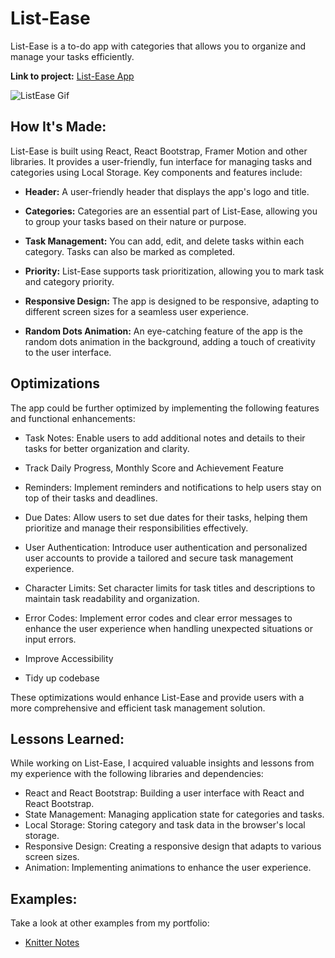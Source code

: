 # List-Ease

List-Ease is a to-do app with categories that allows you to organize and manage your tasks efficiently.

**Link to project:** [List-Ease App](https://listeaser.netlify.app/) 

![ListEase Gif](https://trissmarsh-dev.netlify.app/images/listease-sm.gif)

## How It's Made:

List-Ease is built using React, React Bootstrap, Framer Motion and other libraries. It provides a user-friendly, fun interface for managing tasks and categories using Local Storage. 
Key components and features include:

- **Header:** A user-friendly header that displays the app's logo and title.

- **Categories:** Categories are an essential part of List-Ease, allowing you to group your tasks based on their nature or purpose.

- **Task Management:** You can add, edit, and delete tasks within each category. Tasks can also be marked as completed.

- **Priority:** List-Ease supports task prioritization, allowing you to mark task and category priority.

- **Responsive Design:** The app is designed to be responsive, adapting to different screen sizes for a seamless user experience.

- **Random Dots Animation:** An eye-catching feature of the app is the random dots animation in the background, adding a touch of creativity to the user interface.

## Optimizations

The app could be further optimized by implementing the following features and functional enhancements:

- Task Notes: Enable users to add additional notes and details to their tasks for better organization and clarity.

- Track Daily Progress, Monthly Score and Achievement Feature

- Reminders: Implement reminders and notifications to help users stay on top of their tasks and deadlines.

- Due Dates: Allow users to set due dates for their tasks, helping them prioritize and manage their responsibilities effectively.

- User Authentication: Introduce user authentication and personalized user accounts to provide a tailored and secure task management experience.

- Character Limits: Set character limits for task titles and descriptions to maintain task readability and organization.

- Error Codes: Implement error codes and clear error messages to enhance the user experience when handling unexpected situations or input errors.

- Improve Accessibility

- Tidy up codebase

These optimizations would enhance List-Ease and provide users with a more comprehensive and efficient task management solution.


## Lessons Learned:

While working on List-Ease, I acquired valuable insights and lessons from my experience with the following libraries and dependencies:

- React and React Bootstrap: Building a user interface with React and React Bootstrap.
- State Management: Managing application state for categories and tasks.
- Local Storage: Storing category and task data in the browser's local storage.
- Responsive Design: Creating a responsive design that adapts to various screen sizes.
- Animation: Implementing animations to enhance the user experience.

## Examples:

Take a look at other examples from my portfolio:

- [Knitter Notes](https://github.com/distriss/knitter-notes)


